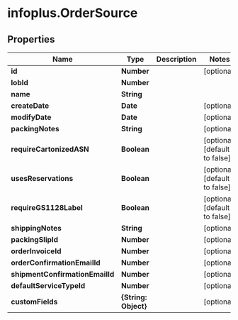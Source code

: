 # infoplus.OrderSource

## Properties
Name | Type | Description | Notes
------------ | ------------- | ------------- | -------------
**id** | **Number** |  | [optional] 
**lobId** | **Number** |  | 
**name** | **String** |  | 
**createDate** | **Date** |  | [optional] 
**modifyDate** | **Date** |  | [optional] 
**packingNotes** | **String** |  | [optional] 
**requireCartonizedASN** | **Boolean** |  | [optional] [default to false]
**usesReservations** | **Boolean** |  | [optional] [default to false]
**requireGS1128Label** | **Boolean** |  | [optional] [default to false]
**shippingNotes** | **String** |  | [optional] 
**packingSlipId** | **Number** |  | [optional] 
**orderInvoiceId** | **Number** |  | [optional] 
**orderConfirmationEmailId** | **Number** |  | [optional] 
**shipmentConfirmationEmailId** | **Number** |  | [optional] 
**defaultServiceTypeId** | **Number** |  | [optional] 
**customFields** | **{String: Object}** |  | [optional] 


